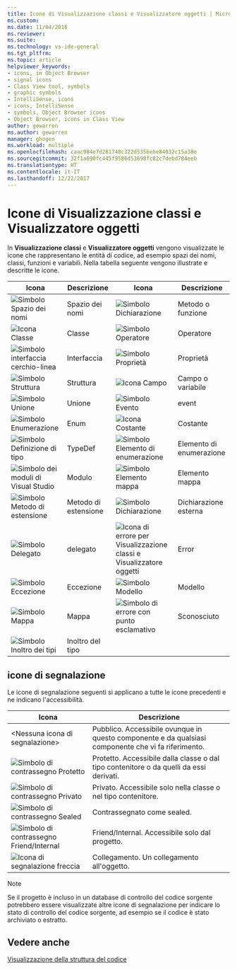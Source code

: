 ```yaml
---
title: Icone di Visualizzazione classi e Visualizzatore oggetti | Microsoft Docs
ms.custom: 
ms.date: 11/04/2016
ms.reviewer: 
ms.suite: 
ms.technology: vs-ide-general
ms.tgt_pltfrm: 
ms.topic: article
helpviewer_keywords:
- icons, in Object Browser
- signal icons
- Class View tool, symbols
- graphic symbols
- IntelliSense, icons
- icons, IntelliSense
- symbols, Object Browser icons
- Object Browser, icons in Class View
author: gewarren
ms.author: gewarren
manager: ghogen
ms.workload: multiple
ms.openlocfilehash: caac984e7d281740c322d535bebe84032c15a38e
ms.sourcegitcommit: 32f1a690fc445f9586d53698fc82c7debd784eeb
ms.translationtype: HT
ms.contentlocale: it-IT
ms.lasthandoff: 12/22/2017
---
```

# <a name="class-view-and-object-browser-icons"></a>Icone di Visualizzazione classi e Visualizzatore oggetti

In **Visualizzazione classi** e **Visualizzatore oggetti** vengono visualizzate le icone che rappresentano le entità di codice, ad esempio spazi dei nomi, classi, funzioni e variabili. Nella tabella seguente vengono illustrate e descritte le icone.

|Icona|Descrizione|Icona|Descrizione|
|----------|-----------------|----------|-----------------|
|![Simbolo Spazio dei nomi](../ide/media/vxnamespace_icon.gif "vxNamespace_Icon")|Spazio dei nomi|![Simbolo Dichiarazione](../ide/media/vxmethod_icon.gif "vxMethod_Icon")|Metodo o funzione|
|![Icona Classe](../ide/media/vxclass_icon.gif "vxClass_Icon")|Classe|![Simbolo Operatore](../ide/media/vxoperator_icon.gif "vxOperator_Icon")|Operatore|  
|![Simbolo interfaccia cerchio-linea](../ide/media/vxinterface_icon.gif "vxInterface_Icon")|Interfaccia|![Simbolo Proprietà](../ide/media/vxproperty_icon.gif "vxProperty_Icon")|Proprietà|
|![Simbolo Struttura](../ide/media/vxstruct_icon.gif "vxStruct_Icon")|Struttura|![Icona Campo](../ide/media/vxfield_icon.gif "vxField_Icon")|Campo o variabile|  
|![Simbolo Unione](../ide/media/vxunion_icon.gif "vxUnion_Icon")|Unione|![Simbolo Evento](../ide/media/vxevent_icon.gif "vxEvent_Icon")|event|  
|![Simbolo Enumerazione](../ide/media/vxenum_icon.gif "vxEnum_Icon")|Enum|![Icona Costante](../ide/media/vxconstant_icon.gif "vxConstant_Icon")|Costante|  
|![Simbolo Definizione di tipo](../ide/media/vxtypedef_icon.gif "vxTypeDef_Icon")|TypeDef|![Simbolo Elemento di enumerazione](../ide/media/vxenumitem_icon.gif "vxEnumItem_Icon")|Elemento di enumerazione|  
|![Simbolo dei moduli di Visual Studio](../ide/media/vxmodule_icon.gif "vxModule_Icon")|Modulo|![Simbolo Elemento mappa](../ide/media/vxmapitem_icon.gif "vxMapItem_Icon")|Elemento mappa|  
|![Simbolo Metodo di estensione](../ide/media/extensionmethod.gif "ExtensionMethod")|Metodo di estensione|![Simbolo Dichiarazione](../ide/media/vxmethod_icon.gif "vxMethod_Icon")|Dichiarazione esterna|  
|![Simbolo Delegato](../ide/media/vxdelegate_icon.gif "vxDelegate_Icon")|delegato|![Icona di errore per Visualizzazione classi e Visualizzatore oggetti](../ide/media/erroricon.gif "ErrorIcon")|Error|  
|![Simbolo Eccezione](../ide/media/vxexception_icon.gif "vxException_Icon")|Eccezione|![Simbolo Modello](../ide/media/vxtemplate_icon.gif "vxTemplate_Icon")|Modello|  
|![Simbolo Mappa](../ide/media/vxmap_icon.gif "vxMap_Icon")|Mappa|![Simbolo di errore con punto esclamativo](../ide/media/vxerror_icon.gif "vxError_Icon")|Sconosciuto|  
|![Simbolo Inoltro dei tipi](../ide/media/ob_type_forward.gif "ob_type_forward")|Inoltro del tipo|||  

## <a name="signal-icons"></a>icone di segnalazione

Le icone di segnalazione seguenti si applicano a tutte le icone precedenti e ne indicano l'accessibilità.

|Icona|Descrizione|
|----------|-----------------|  
|\<Nessuna icona di segnalazione>|Pubblico. Accessibile ovunque in questo componente e da qualsiasi componente che vi fa riferimento.|  
|![Simbolo di contrassegno Protetto](../ide/media/vxsignal_icon_key.gif "vxSignal_Icon_Key")|Protetto. Accessibile dalla classe o dal tipo contenitore o da quelli da essi derivati.|  
|![Simbolo di contrassegno Privato](../ide/media/vxsignal_icon_lock.gif "vxSignal_Icon_Lock")|Privato. Accessibile solo nella classe o nel tipo contenitore.|  
|![Simbolo di contrassegno Sealed](../ide/media/vxsignal_icon_envelope.gif "vxSignal_Icon_Envelope")|Contrassegnato come sealed.|  
|![Simbolo di contrassegno Friend&#47;Internal](../ide/media/vxsignal_icon_diamond.gif "vxSignal_Icon_Diamond")|Friend/Internal. Accessibile solo dal progetto.|  
|![Icona di segnalazione freccia](../ide/media/vxsignal_icon_arrow.gif "vxSignal_Icon_Arrow")|Collegamento. Un collegamento all'oggetto.|

> [!NOTE]
> Se il progetto è incluso in un database di controllo del codice sorgente potrebbero essere visualizzate altre icone di segnalazione per indicare lo stato di controllo del codice sorgente, ad esempio se il codice è stato archiviato o estratto.

## <a name="see-also"></a>Vedere anche

[Visualizzazione della struttura del codice](../ide/viewing-the-structure-of-code.md)
